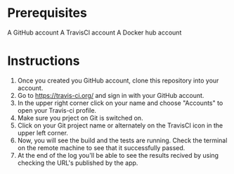 # Prerequisites

A GitHub account
A TravisCI account
A Docker hub account

# Instructions
1. Once you created you GitHub account, clone this repository into your account.
2. Go to https://travis-ci.org/ and sign in with your GitHub account.
3. In the upper right corner click on your name and choose "Accounts" to open your Travis-ci profile.
4. Make sure you prject on Git is switched on.
5. Click on your Git project name or alternately on the TravisCI icon in the upper left corner.
6. Now, you will see the build and the tests are running. Check the terminal on the remote machine to see that it successfully passed.
7. At the end of the log you'll be able to see the results recived by using checking the URL's published by the app.
